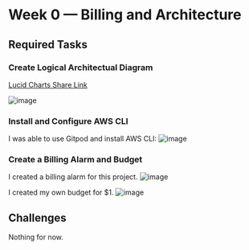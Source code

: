 # Week 0 — Billing and Architecture

## Required Tasks

### Create Logical Architectual Diagram
[Lucid Charts Share Link](https://lucid.app/lucidchart/bb54a3e8-d0a1-4d8e-8281-c92792b08153/edit?viewport_loc=-2003%2C-205%2C3754%2C1876%2C0_0&invitationId=inv_ef622117-414c-405b-b85a-cc63e8caf186)

![image](https://user-images.githubusercontent.com/93061568/219525418-c4683380-9127-491a-a214-02d3bea2b9d4.png)

### Install and Configure AWS CLI

I was able to use Gitpod and install AWS CLI:
![image](https://user-images.githubusercontent.com/93061568/219543888-294e5310-616d-4d52-8afc-35d1f770adc1.png)

### Create a Billing Alarm and Budget
I created a billing alarm for this project.
![image](https://user-images.githubusercontent.com/93061568/219545674-25316daa-f753-4a95-9228-4c1f34203258.png)

I created my own budget for $1.
![image](https://user-images.githubusercontent.com/93061568/219545248-cc7db8c6-8323-47d7-825d-b2d08edc2cd0.png)

## Challenges
Nothing for now.
